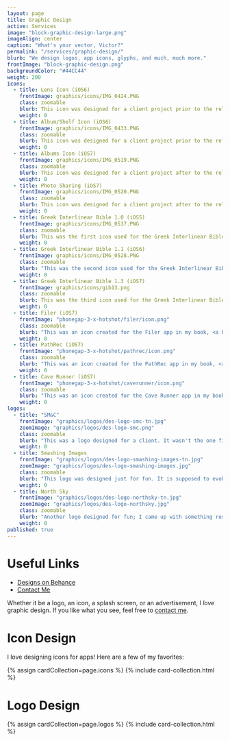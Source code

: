 ```yaml
---
layout: page
title: Graphic Design
active: Services
image: "block-graphic-design-large.png"
imageAlign: center
caption: "What's your vector, Victor?"
permalink: "/services/graphic-design/"
blurb: "We design logos, app icons, glyphs, and much, much more."
frontImage: "block-graphic-design.png"
backgroundColor: "#44CC44"
weight: 200
icons: 
  - title: Lens Icon (iOS6)
    frontImage: graphics/icons/IMG_0424.PNG
    class: zoomable
    blurb: This icon was designed for a client project prior to the release of iOS 7. The goal was to reinforce the concept of photography and sharing.
    weight: 0
  - title: Album/Shelf Icon (iOS6)
    frontImage: graphics/icons/IMG_0433.PNG
    class: zoomable
    blurb: This icon was designed for a client project prior to the release of iOS 7. The goal was to reinforce the concept of sharing photo albums.
    weight: 0
  - title: Albums Icon (iOS7)
    frontImage: graphics/icons/IMG_0519.PNG
    class: zoomable
    blurb: This icon was designed for a client project after to the release of iOS 7 and plays on the NewsStand icon. The goal was to reinforce the concept of sharing multiple photo albums.
    weight: 0
  - title: Photo Sharing (iOS7)
    frontImage: graphics/icons/IMG_0520.PNG
    class: zoomable
    blurb: This icon was designed for a client project after to the release of iOS 7. This icon was selected by the client and plays on the notion of sharing and colorful photography.
    weight: 0
  - title: Greek Interlinear Bible 1.0 (iOS5)
    frontImage: graphics/icons/IMG_0537.PNG
    class: zoomable
    blurb: This was the first icon used for the Greek Interlinear Bible app. It fit in quite well with the other iOS 5 icons of the time.
    weight: 0
  - title: Greek Interlinear Bible 1.1 (iOS6)
    frontImage: graphics/icons/IMG_0528.PNG
    class: zoomable
    blurb: "This was the second icon used for the Greek Interlinear Bible app. The app received a UI revision, and the icon was toned down to fit the theme."
    weight: 0
  - title: Greek Interlinear Bible 1.3 (iOS7)
    frontImage: graphics/icons/gib13.png
    class: zoomable
    blurb: This was the third icon used for the Greek Interlinear Bible app. The icon was revised to more closely match the revised UI for iOS 7.
    weight: 0
  - title: Filer (iOS7)
    frontImage: "phonegap-3-x-hotshot/filer/icon.png"
    class: zoomable
    blurb: "This was an icon created for the Filer app in my book, <a href='../../books/phonegap-3-x-hotshot/'>PhoneGap 3.x Mobile Application Development Hotshot</a>."
    weight: 0
  - title: PathRec (iOS7)
    frontImage: "phonegap-3-x-hotshot/pathrec/icon.png"
    class: zoomable
    blurb: "This was an icon created for the PathRec app in my book, <a href='../../books/phonegap-3-x-hotshot/'>PhoneGap 3.x Mobile Application Development Hotshot</a>."
    weight: 0
  - title: Cave Runner (iOS7)
    frontImage: "phonegap-3-x-hotshot/caverunner/icon.png"
    class: zoomable
    blurb: "This was an icon created for the Cave Runner app in my book, <a href='../../books/phonegap-3-x-hotshot/'>PhoneGap 3.x Mobile Application Development Hotshot</a>."
    weight: 0
logos: 
  - title: "SM&C"
    frontImage: "graphics/logos/des-logo-smc-tn.jpg"
    zoomImage: "graphics/logos/des-logo-smc.png"
    class: zoomable
    blurb: "This was a logo designed for a client. It wasn't the one finally chosen, but it was my favorite of all the available options."
    weight: 0
  - title: Smashing Images
    frontImage: "graphics/logos/des-logo-smashing-images-tn.jpg"
    zoomImage: "graphics/logos/des-logo-smashing-images.jpg"
    class: zoomable
    blurb: "This logo was designed just for fun. It is supposed to evoke a hip, slightly-edgy photography studio."
    weight: 0
  - title: North Sky
    frontImage: "graphics/logos/des-logo-northsky-tn.jpg"
    zoomImage: "graphics/logos/des-logo-northsky.jpg"
    class: zoomable
    blurb: "Another logo designed for fun; I came up with something resembling aurora, and thought it might work well in this logo."
    weight: 0
published: true
---
```



<div class="card right">
<h1>Useful Links</h1>
<ul class="fa-ul">
<li><i class="fa fa-li fa-behance"></i><a target="_blank" href="https://www.behance.net/collection/21888987/My-Graphic-Designs">Designs on Behance</a></li>
<li><i class="fa fa-li fa-envelope"></i><a href="{{ site.baseurl }}/contact/">Contact Me</a></li>
</ul>
</div>

Whether it be a logo, an icon, a splash screen, or an advertisement, I *love* graphic design. If you like what you see,
feel free to [contact me]({{site.baseurl}}/contact/).


# Icon Design

I love designing icons for apps! Here are a few of my favorites:

{% assign cardCollection=page.icons %}
{% include card-collection.html %}

# Logo Design

{% assign cardCollection=page.logos %}
{% include card-collection.html %}
